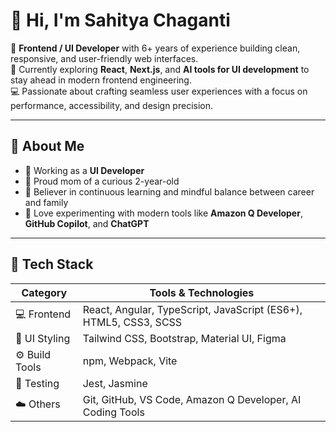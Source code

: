 # 👋 Hi, I'm Sahitya Chaganti

🎨 **Frontend / UI Developer** with 6+ years of experience building clean, responsive, and user-friendly web interfaces.  
🌱 Currently exploring **React**, **Next.js**, and **AI tools for UI development** to stay ahead in modern frontend engineering.  
💻 Passionate about crafting seamless user experiences with a focus on performance, accessibility, and design precision.  

---

## 💫  **About Me**
- 💼 Working as a **UI Developer**
- 🧒 Proud mom of a curious 2-year-old
- 🌿 Believer in continuous learning and mindful balance between career and family
- 🧩 Love experimenting with modern tools like **Amazon Q Developer**, **GitHub Copilot**, and **ChatGPT**

---

## 🧰 **Tech Stack**
| Category | Tools & Technologies |
|-----------|----------------------|
| 💻 Frontend | React, Angular, TypeScript, JavaScript (ES6+), HTML5, CSS3, SCSS |
| 🎨 UI Styling | Tailwind CSS, Bootstrap, Material UI, Figma |
| ⚙️ Build Tools | npm, Webpack, Vite |
| 🧪 Testing | Jest, Jasmine |
| ☁️ Others | Git, GitHub, VS Code, Amazon Q Developer, AI Coding Tools |
